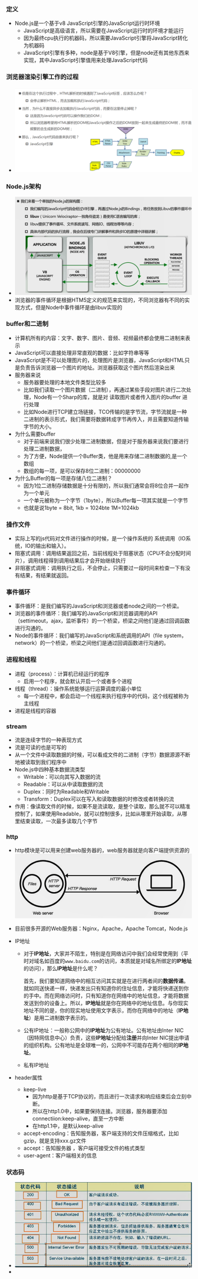### 定义

- Node.js是一个基于v8 JavaScript引擎的JavaScript运行时环境
  -  JavaScript是高级语言，所以需要在JavaScript运行时的环境才能运行
  - 因为最终cpu执行的机器码，所以需要JavaScript引擎将JavaScript转化为机器码
  - JavaScript引擎有多种，node是基于V8引擎，但是node还有其他东西来实现，其中JavaScript引擎值用来处理JavaScript代码

### 浏览器渲染引擎工作的过程

- ![1643540658155](.\assets\1643540658155.png)

### Node.js架构

- ![1643541603145](.\assets\1643541603145.png)
- 浏览器的事件循环是根据HTM5定义的规范来实现的，不同浏览器有不同的实现方式，但是Node中事件循环是由libuv实现的

### buffer和二进制

- 计算机所有的内容：文字、数字、图片、音频、视频最终都会使用二进制来表示
- JavaScript可以直接处理非常直观的数据：比如字符串等等
- JavaScript是不可以处理图片的，处理图片是浏览器，JavaScript和HTML只是负责告诉浏览器一个图片的地址。浏览器获取这个图片然后渲染出来
- 服务器来说
  - 服务器要处理的本地文件类型比较多
  - 比如我们读取一个图片数据（二进制），再通过某些手段对图片进行二次处理，Node有一个Sharp的库，就是对 读取图片或者传入图片的buffer 进行处理
  - 比如Node进行TCP建立场链接，TCO传输的是字节流，字节流就是一种二进制的表示形式，我们需要将数据转成字节再传入，并且需要知道传输字节的大小。
- 为什么需要buffer
  - 对于前端来说我们很少处理二进制数据，但是对于服务器来说我们要进行处理二进制数据，
  - 为了方便，Node提供一个Buffer类，他是用来存储二进制数据的,是一个数组
  - 数组的每一项，是可以保存8位二进制：00000000
- 为什么Buffer的每一项是存储八位二进制？
  - 因为1位二进制存储数据是十分有限的，所以我们通常会将8位合并一起作为一个单元
  - 一个单元被称为一个字节（1byte），所以Buffer每一项其实就是一个字节
  - 也就是说1byte = 8bit, 1kb = 1024bte 1M=1024kb

### 操作文件

- 实际上写的js代码对文件进行操作的时候，是一个操作系统的 系统调用（IO系统，IO的输出和输入）。
- 阻塞式调用：调用结果返回之前，当前线程处于阻塞状态（CPU不会分配时间片），调用线程得到调用结果后才会开始继续执行
- 非阻塞式调用：调用执行之后，不会停止，只需要过一段时间来检查一下有没有结果，有结果就返回。



### 事件循环

- 事件循环：是我们编写的JavaScript和浏览器或者node之间的一个桥梁。
- 浏览器的事件循环：我们编写的JavaScript和浏览器调用的API（settimeout，ajax，监听事件）的一个桥梁，桥梁之间他们是通过回调函数进行沟通的。
- Node的事件循环：我们编写的JavaScript和系统调用的API（file system，network）的一个桥梁，桥梁之间他们是通过回调函数进行沟通的。

### 进程和线程

- 进程（process）：计算机已经运行的程序
  - 启用一个程序，就会默认开启一个或者多个进程
- 线程（thread）：操作系统能够运行运算调度的最小单位
  - 每一个进程中，都会启动一个线程来执行程序中的代码，这个线程被称为主线程
- 进程是线程的容器

### stream

- 流是连续字节的一种表现方式
- 流是可读的也是可写的
- 从一个文件中读取数据的时候，可以看成文件的二进制（字节）数据源源不断地被读取到我们程序中
- Node.js中四种基本数据流类型
  - Writable：可以向其写入数据的流
  - Readable：可以从中读取数据的流
  - Duplex：同时为Readable和Writable
  - Transform：Duplex可以在写入和读取数据的时修改或者转换的流
- 作用：像读取文件的时候，如果不是流读取，是整个读取，那么就不可以精准控制了，如果使用Readable，就可以控制很多，比如从哪里开始读取，从哪里结束读取，一次最多读取几个字节

### http

- http模块是可以用来创建web服务器的，web服务器就是向客户端提供资源的![1644380286770](.\assets\1644380286770.png)

- 目前很多开源的Web服务器：Nginx，Apache，Apache Tomcat，Node.js

- IP地址

  - 对于**IP地址**，大家并不陌生，特别是在网络访问中我们会经常使用到（平时对域名如百度的`www.baidu.com`的访问，本质就是对域名所绑定的**IP地址**的访问），那么**IP地址**是什么呢？

    首先，我们要知道网络中的相互访问其实就是在进行两者间的**数据传递**。就如同送快递一样，快递发出只有知道你的住址信息，才能将快递送到你的手中。而在网络访问时，只有知道你在网络中的地址信息，才能将数据发送到你的设备上。所以，**IP地址**就是你在网络中的地址信息。与你现实地址不同的是，你的现实地址使用文字表示，而你在网络中的地址（**IP地址**）是用二进制数字表示的。

  - 公有IP地址：一般称公网中的**IP地址**为公有地址。公有地址由Inter NIC（因特网信息中心）负责，这些**IP地址**分配给**注册**并向Inter NIC提出申请的组织机构。公有地址是全球唯一的，公网中不可能存在两个相同的**IP地址**。

  - 私有IP地址
  
- header属性

  - keep-live
    - 因为http是基于TCP协议的，而且进行一次请求和响应结束后会立刻中断。
    - 所以在http1.0中，如果要保持连接。浏览器，服务器要添加connectiion:keep-alive，直至一方中断
    - 在http1.1中，是默认keep-alive
  - accept-encoding：告知服务器，客户端支持的文件压缩格式，比如gzip，就是支持xxx.gz文件
  - accept：告知服务器 ，客户端可接受文件的格式类型
  - user-agent：客户端相关的信息

### 状态码

- ![1644407461262](.\assets\1644407461262.png)
- 

